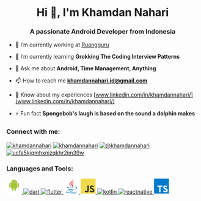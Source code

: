 <h1 align="center">Hi 👋, I'm Khamdan Nahari</h1>
<h3 align="center">A passionate Android Developer from Indonesia</h3>

- 🔭 I’m currently working at [Ruangguru](https://www.ruangguru.com)

- 🌱 I’m currently learning **Grokking The Coding Interview Patterns**

- 💬 Ask me about **Android, Time Management, Anything**

- 📫 How to reach me **khamdannahari.id@gmail.com**

- 📄 Know about my experiences [www.linkedin.com/in/khamdannahari/](www.linkedin.com/in/khamdannahari/)

- ⚡ Fun fact **Spongebob's laugh is based on the sound a dolphin makes**

<h3 align="left">Connect with me:</h3>
<p align="left">
<a href="https://linkedin.com/in/khamdannahari" target="blank"><img align="center" src="https://raw.githubusercontent.com/rahuldkjain/github-profile-readme-generator/master/src/images/icons/Social/linked-in-alt.svg" alt="khamdannahari" height="30" width="40" /></a>
<a href="https://instagram.com/khamdannahari" target="blank"><img align="center" src="https://raw.githubusercontent.com/rahuldkjain/github-profile-readme-generator/master/src/images/icons/Social/instagram.svg" alt="khamdannahari" height="30" width="40" /></a>
<a href="https://medium.com/@khamdannahari" target="blank"><img align="center" src="https://raw.githubusercontent.com/rahuldkjain/github-profile-readme-generator/master/src/images/icons/Social/medium.svg" alt="@khamdannahari" height="30" width="40" /></a>
<a href="https://www.youtube.com/c/ucfa5kjqmhxnizqkhr2im39w" target="blank"><img align="center" src="https://raw.githubusercontent.com/rahuldkjain/github-profile-readme-generator/master/src/images/icons/Social/youtube.svg" alt="ucfa5kjqmhxnizqkhr2im39w" height="30" width="40" /></a>
</p>

<h3 align="left">Languages and Tools:</h3>
<p align="left"> <a href="https://developer.android.com" target="_blank" rel="noreferrer"> <img src="https://raw.githubusercontent.com/devicons/devicon/master/icons/android/android-original-wordmark.svg" alt="android" width="40" height="40"/> </a> <a href="https://dart.dev" target="_blank" rel="noreferrer"> <img src="https://www.vectorlogo.zone/logos/dartlang/dartlang-icon.svg" alt="dart" width="40" height="40"/> </a> <a href="https://flutter.dev" target="_blank" rel="noreferrer"> <img src="https://www.vectorlogo.zone/logos/flutterio/flutterio-icon.svg" alt="flutter" width="40" height="40"/> </a> <a href="https://www.java.com" target="_blank" rel="noreferrer"> <img src="https://raw.githubusercontent.com/devicons/devicon/master/icons/java/java-original.svg" alt="java" width="40" height="40"/> </a> <a href="https://developer.mozilla.org/en-US/docs/Web/JavaScript" target="_blank" rel="noreferrer"> <img src="https://raw.githubusercontent.com/devicons/devicon/master/icons/javascript/javascript-original.svg" alt="javascript" width="40" height="40"/> </a> <a href="https://kotlinlang.org" target="_blank" rel="noreferrer"> <img src="https://www.vectorlogo.zone/logos/kotlinlang/kotlinlang-icon.svg" alt="kotlin" width="40" height="40"/> </a> <a href="https://reactnative.dev/" target="_blank" rel="noreferrer"> <img src="https://reactnative.dev/img/header_logo.svg" alt="reactnative" width="40" height="40"/> </a> <a href="https://www.typescriptlang.org/" target="_blank" rel="noreferrer"> <img src="https://raw.githubusercontent.com/devicons/devicon/master/icons/typescript/typescript-original.svg" alt="typescript" width="40" height="40"/> </a> </p>
